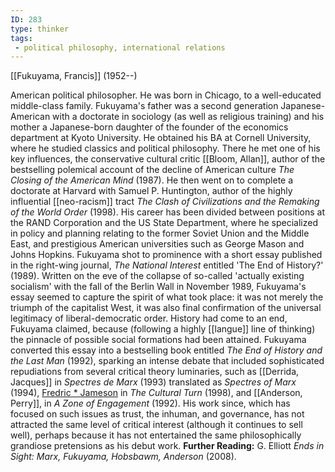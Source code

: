 ```yaml
---
ID: 283
type: thinker
tags: 
 - political philosophy, international relations
---
```


[[Fukuyama, Francis]]
 (1952--)


American political philosopher. He was born in Chicago, to a
well-educated middle-class family. Fukuyama's father was a second
generation Japanese-American with a doctorate in sociology (as well as
religious training) and his mother a Japanese-born daughter of the
founder of the economics department at Kyoto University. He obtained his
BA at Cornell University, where he studied classics and political
philosophy. There he met one of his key influences, the conservative
cultural critic [[Bloom, Allan]], author of the
bestselling polemical account of the decline of American culture *The Closing of the American Mind* (1987). He then went on to complete a
doctorate at Harvard with Samuel P. Huntington, author of the highly
influential [[neo-racism]]
tract *The Clash of Civilizations and the Remaking of the World Order*
(1998). His career has been divided between positions at the RAND
Corporation and the US State Department, where he specialized in policy
and planning relating to the former Soviet Union and the Middle East,
and prestigious American universities such as George Mason and Johns
Hopkins. Fukuyama shot to prominence with a short essay published in the
right-wing journal, *The National Interest* entitled 'The End of
History?' (1989). Written on the eve of the collapse of so-called
'actually existing socialism' with the fall of the Berlin Wall in
November 1989, Fukuyama's essay seemed to capture the spirit of what
took place: it was not merely the triumph of the capitalist West, it was
also final confirmation of the universal legitimacy of
liberal-democratic order. History had come to an end, Fukuyama claimed,
because (following a highly
[[langue]] line of
thinking) the pinnacle of possible social formations had been attained.
Fukuyama converted this essay into a bestselling book entitled *The End
of History and the Last Man* (1992), sparking an intense debate that
included sophisticated repudiations from several critical theory
luminaries, such as [[Derrida, Jacques]] in *Spectres de
Marx* (1993) translated as *Spectres of Marx* (1994), [Fredric *
Jameson](#Xa05a7d7d5cb63acf6cc36b12115513d76f52f95) in *The Cultural
Turn* (1998), and [[Anderson, Perry]], in *A Zone of
Engagement* (1992). His work since, which has focused on such issues as
trust, the inhuman, and governance, has not attracted the same level of
critical interest (although it continues to sell well), perhaps because
it has not entertained the same philosophically grandiose pretensions as
his debut work.
**Further Reading:** G. Elliott *Ends in Sight: Marx, Fukuyama,
Hobsbawm, Anderson* (2008).
